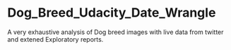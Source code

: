 # Dog_Breed_Udacity_Date_Wrangle
A very exhaustive analysis of Dog breed images with live data from twitter and extened Exploratory reports.
